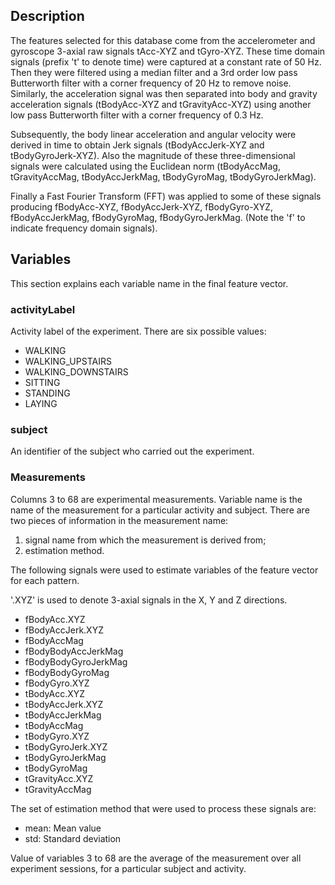 ## Description

The features selected for this database come from the accelerometer and gyroscope 3-axial raw signals tAcc-XYZ and tGyro-XYZ. These time domain signals (prefix 't' to denote time) were captured at a constant rate of 50 Hz. Then they were filtered using a median filter and a 3rd order low pass Butterworth filter with a corner frequency of 20 Hz to remove noise. Similarly, the acceleration signal was then separated into body and gravity acceleration signals (tBodyAcc-XYZ and tGravityAcc-XYZ) using another low pass Butterworth filter with a corner frequency of 0.3 Hz. 

Subsequently, the body linear acceleration and angular velocity were derived in time to obtain Jerk signals (tBodyAccJerk-XYZ and tBodyGyroJerk-XYZ). Also the magnitude of these three-dimensional signals were calculated using the Euclidean norm (tBodyAccMag, tGravityAccMag, tBodyAccJerkMag, tBodyGyroMag, tBodyGyroJerkMag). 

Finally a Fast Fourier Transform (FFT) was applied to some of these signals producing fBodyAcc-XYZ, fBodyAccJerk-XYZ, fBodyGyro-XYZ, fBodyAccJerkMag, fBodyGyroMag, fBodyGyroJerkMag. (Note the 'f' to indicate frequency domain signals). 

## Variables

This section explains each variable name in the final feature vector.

### activityLabel

Activity label of the experiment. There are six possible values: 

* WALKING
* WALKING_UPSTAIRS
* WALKING_DOWNSTAIRS
* SITTING
* STANDING
* LAYING

### subject

An identifier of the subject who carried out the experiment.

### Measurements

Columns 3 to 68 are experimental measurements. Variable name is the name of the measurement for a particular activity and subject. There are two pieces of information in the measurement name:
1. signal name from which the measurement is derived from;
2. estimation method.

The following signals were used to estimate variables of the feature vector for each pattern. 

'.XYZ' is used to denote 3-axial signals in the X, Y and Z directions.

* fBodyAcc.XYZ
* fBodyAccJerk.XYZ
* fBodyAccMag
* fBodyBodyAccJerkMag 
* fBodyBodyGyroJerkMag
* fBodyBodyGyroMag
* fBodyGyro.XYZ
* tBodyAcc.XYZ
* tBodyAccJerk.XYZ 
* tBodyAccJerkMag
* tBodyAccMag
* tBodyGyro.XYZ
* tBodyGyroJerk.XYZ
* tBodyGyroJerkMag
* tBodyGyroMag
* tGravityAcc.XYZ
* tGravityAccMag

The set of estimation method that were used to process these signals are: 

* mean: Mean value
* std: Standard deviation

Value of variables 3 to 68 are the average of the measurement over all experiment sessions, for a particular subject and activity.
